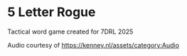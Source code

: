# 5 Letter Rogue

Tactical word game created for 7DRL 2025

Audio courtesy of https://kenney.nl/assets/category:Audio
